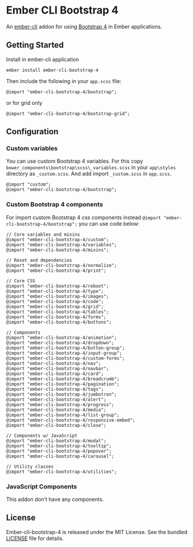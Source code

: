 # Ember CLI Bootstrap 4

An [ember-cli](http://www.ember-cli.com) addon for using [Bootstrap 4](http://getbootstrap.com/) in Ember applications.

## Getting Started

Install in ember-cli application

```
ember install ember-cli-bootstrap-4
```

Then include the following in your `app.scss` file:

```
@import "ember-cli-bootstrap-4/bootstrap";
```

or for grid only

```
@import "ember-cli-bootstrap-4/bootstrap-grid";
```

## Configuration

### Custom variables

You can use custom Bootstrap 4 variables. For this copy `bower_components\bootstrap\scss\_variables.scss` in your `app\styles` directory as `_custom.scss`. And add import `_custom.scss` in `app.scss`.

```
@import "custom";
@import "ember-cli-bootstrap-4/bootstrap";
```

### Custom Bootstrap 4 components

For import custom Bootstrap 4 css components instead `@import "ember-cli-bootstrap-4/bootstrap";` you can use code below:

```
// Core variables and mixins
@import "ember-cli-bootstrap-4/custom";
@import "ember-cli-bootstrap-4/variables";
@import "ember-cli-bootstrap-4/mixins";

// Reset and dependencies
@import "ember-cli-bootstrap-4/normalize";
@import "ember-cli-bootstrap-4/print";

// Core CSS
@import "ember-cli-bootstrap-4/reboot";
@import "ember-cli-bootstrap-4/type";
@import "ember-cli-bootstrap-4/images";
@import "ember-cli-bootstrap-4/code";
@import "ember-cli-bootstrap-4/grid";
@import "ember-cli-bootstrap-4/tables";
@import "ember-cli-bootstrap-4/forms";
@import "ember-cli-bootstrap-4/buttons";

// Components
@import "ember-cli-bootstrap-4/animation";
@import "ember-cli-bootstrap-4/dropdown";
@import "ember-cli-bootstrap-4/button-group";
@import "ember-cli-bootstrap-4/input-group";
@import "ember-cli-bootstrap-4/custom-forms";
@import "ember-cli-bootstrap-4/nav";
@import "ember-cli-bootstrap-4/navbar";
@import "ember-cli-bootstrap-4/card";
@import "ember-cli-bootstrap-4/breadcrumb";
@import "ember-cli-bootstrap-4/pagination";
@import "ember-cli-bootstrap-4/tags";
@import "ember-cli-bootstrap-4/jumbotron";
@import "ember-cli-bootstrap-4/alert";
@import "ember-cli-bootstrap-4/progress";
@import "ember-cli-bootstrap-4/media";
@import "ember-cli-bootstrap-4/list-group";
@import "ember-cli-bootstrap-4/responsive-embed";
@import "ember-cli-bootstrap-4/close";

// Components w/ JavaScript
@import "ember-cli-bootstrap-4/modal";
@import "ember-cli-bootstrap-4/tooltip";
@import "ember-cli-bootstrap-4/popover";
@import "ember-cli-bootstrap-4/carousel";

// Utility classes
@import "ember-cli-bootstrap-4/utilities";
```

### JavaScript Components
This addon don't have any components.

## License
Ember-cli-bootstrap-4 is released under the MIT License. See the bundled [LICENSE](LICENSE.md) file for details.
